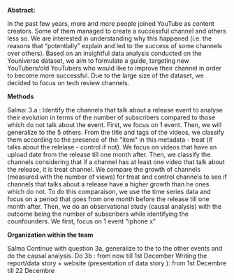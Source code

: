 **Abstract:** 

In the past few years, more and more people joined YouTube as content creators. Some of them managed to create a successful channel and others less so. We are interested in understanding why this happened (i.e. the reasons that “potentially” explain and led to the success of some channels over others). Based on an insightful data analysis conducted on the Youniverse dataset, we aim to formulate a guide, targeting new YouTubers/old YouTubers who would like to improve their channel in order to become more successful. Due to the large size of the dataset, we decided to focus on tech review channels.


**Methods**

Salma: 3.a : Identify the channels that talk about a release event to analyse their evolution in terms of the number of subscribers compared to those which do not talk about the event. First, we focus on 1 event. Then, we will generalize to the 5 others. From the title and tags of the videos, we classify them according to the presence of the "item" in this metadata - treat (if talks about the relelase - control if not). We focus on videos that have an upload date from the release till one month after.
Then, we classify the channels considering that if a channel has at least one video that talk about the release, it is treat channel. 
We compare the growth of channels (measured with the number of views) for treat and control channels to see if channels that talks about a release have a higher growth than he ones which do not. To do this comparaison, we use the time series data and focus on a period that goes from one month before the release till one month after.
Then, we do an observational study (causal analysis) with the outcome being the number of subscribers while identifying the counfounders.
We first, focus on 1 event "iphone x"

**Organization within the team**

Salma
Continue with question 3a, generalize to the to the other events and do the causal analysis. Do 3b : from now till 1st December
Writing the report/data story + website (presentation of data story ): from 1st Decembre till 22 Decembre
